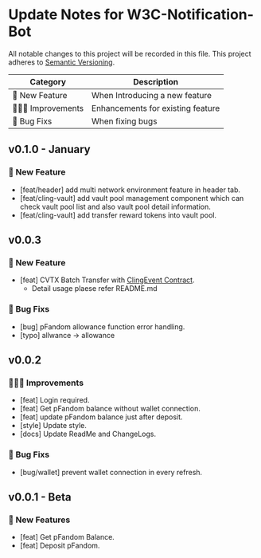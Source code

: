 # Update Notes for W3C-Notification-Bot
All notable changes to this project will be recorded in this file. This project adheres to [Semantic Versioning](https://semver.org/).

| Category | Description              |
|----------|--------------------------|
| 🌈 New Feature | When Introducing a new feature |
| 🏃🏻‍♂️ Improvements | Enhancements for existing feature |
| 🐞 Bug Fixs | When fixing bugs |

## v0.1.0 - January
### 🌈 New Feature
- [feat/header] add multi network environment feature in header tab.
- [feat/cling-vault] add vault pool management component which can check vault pool list and also vault pool detail information.
- [feat/cling-vault] add transfer reward tokens into vault pool.

## v0.0.3
### 🌈 New Feature
- [feat] CVTX Batch Transfer with [ClingEvent Contract](https://github.com/imantisco/cling-event/blob/master/contracts/ClingEvent.sol).
    - Detail usage plaese refer README.md
### 🐞 Bug Fixs
- [bug] pFandom allowance function error handling.
- [typo] allwance -> allowance

## v0.0.2
### 🏃🏻‍♂️ Improvements
- [feat] Login required.
- [feat] Get pFandom balance without wallet connection.
- [feat] update pFandom balance just after deposit.
- [style] Update style.
- [docs] Update ReadMe and ChangeLogs.
### 🐞 Bug Fixs
- [bug/wallet] prevent wallet connection in every refresh.

## v0.0.1 - Beta
### 🌈 New Features
- [feat] Get pFandom Balance.
- [feat] Deposit pFandom.